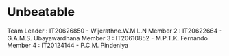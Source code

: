 # Unbeatable

Team Leader : IT20626850 - Wijerathne.W.M.L.N
Member 2 : IT20622664 - G.A.M.S. Ubayawardhana
Member 3 : IT20610852 - M.P.T.K. Fernando
Member 4 : IT20124144 - P.C.M. Pindeniya
